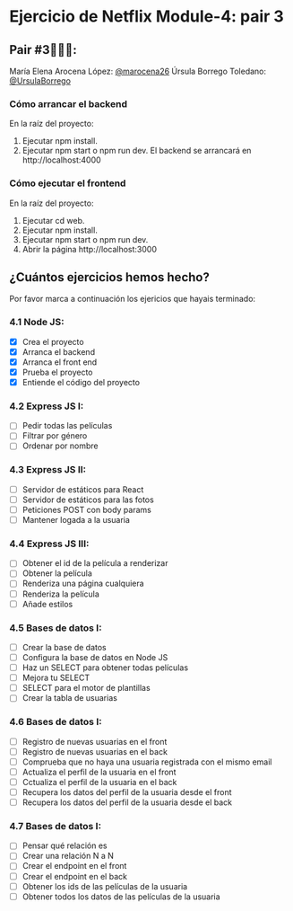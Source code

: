 # Ejercicio de Netflix Module-4: pair 3

## Pair #3👩🏻‍💻:
María Elena Arocena López: [@marocena26](https://github.com/marocena26)
Úrsula Borrego Toledano: [@UrsulaBorrego](https://github.com/UrsulaBorrego)


### Cómo arrancar el backend
En la raíz del proyecto:

1. Ejecutar npm install.
2. Ejecutar npm start o npm run dev.
El backend se arrancará en http://localhost:4000

### Cómo ejecutar el frontend
En la raíz del proyecto:

1. Ejecutar cd web.
2. Ejecutar npm install.
3. Ejecutar npm start o npm run dev.
4. Abrir la página http://localhost:3000

## ¿Cuántos ejercicios hemos hecho?
Por favor marca a continuación los ejericios que hayais terminado:

### 4.1 Node JS:

- [x] Crea el proyecto
- [x] Arranca el backend
- [x] Arranca el front end
- [x] Prueba el proyecto
- [x] Entiende el código del proyecto

### 4.2 Express JS I:

- [ ] Pedir todas las películas
- [ ] Filtrar por género
- [ ] Ordenar por nombre

### 4.3 Express JS II:

- [ ] Servidor de estáticos para React
- [ ] Servidor de estáticos para las fotos
- [ ] Peticiones POST con body params
- [ ] Mantener logada a la usuaria

### 4.4 Express JS III:

- [ ] Obtener el id de la película a renderizar
- [ ] Obtener la película
- [ ] Renderiza una página cualquiera
- [ ] Renderiza la película
- [ ] Añade estilos
 
### 4.5 Bases de datos I:

- [ ] Crear la base de datos
- [ ] Configura la base de datos en Node JS
- [ ] Haz un SELECT para obtener todas películas
- [ ] Mejora tu SELECT
- [ ] SELECT para el motor de plantillas
- [ ] Crear la tabla de usuarias

### 4.6 Bases de datos I:

- [ ] Registro de nuevas usuarias en el front
- [ ] Registro de nuevas usuarias en el back
- [ ] Comprueba que no haya una usuaria registrada con el mismo email
- [ ] Actualiza el perfil de la usuaria en el front
- [ ] Cctualiza el perfil de la usuaria en el back
- [ ] Recupera los datos del perfil de la usuaria desde el front
- [ ] Recupera los datos del perfil de la usuaria desde el back

### 4.7 Bases de datos I:

- [ ] Pensar qué relación es
- [ ] Crear una relación N a N
- [ ] Crear el endpoint en el front
- [ ] Crear el endpoint en el back
- [ ] Obtener los ids de las películas de la usuaria
- [ ] Obtener todos los datos de las películas de la usuaria
